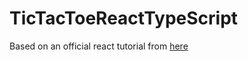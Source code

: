 # TicTacToeReactTypeScript

Based on an official react tutorial from [here](https://react.dev/learn/tutorial-tic-tac-toe)

